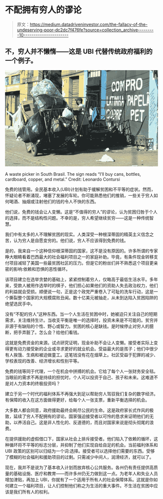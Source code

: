 # 不配拥有穷人的谬论

> 原文：<https://medium.datadriveninvestor.com/the-fallacy-of-the-undeserving-poor-dc2dc7f476fe?source=collection_archive---------10----------------------->

## 不，穷人并不懒惰——这是 UBI 代替传统政府福利的一个例子。

![](img/15d1ae9268c60a4ed9ad93fdfb29bd13.png)

A waste picker in South Brasil. The sign reads “I’ll buy cans, bottles, cardboard, copper, and metal.” Credit: Leonardo Contursi

免费的钱管用。全民基本收入(UBI)计划有助于缓解贫困和不平等的症状。然而，怀疑论者不断涌现，堵塞了发展的车轮。你可能熟悉他们的推销，一些关于穷人如何喝酒、抽烟或注射他们的钱的令人不快的东西。

他们说，免费的钱会让人变懒。这是“不值得的穷人”的谬论，认为贫困归咎于个人的选择，而不是结构性问题。不幸的是，穷人希望继续贫穷——这是一种传统智慧。

我们中有太多的人不理解贫困的现实。人类深受一种根深蒂固的精英主义信念之苦，认为穷人是自愿变穷的。他们说，穷人不应该得到免费的钱。

是的，我来自一个这种信仰根深蒂固的国家，这不是没有原因的。许多所谓的专家睁大眼睛看着巴西最大的社会福利项目之一的家庭补助。毕竟，有条件现金转移支付项目减轻了美国一些最贫困社区的压力。但是它的粉丝们并不熟悉这个项目更亲密的影响:依赖和恐惧的恶性循环。

该项目建立在选举贪婪的基础上，紧紧控制着穷人，仅略高于最低生活水平。多年来，受款人被用作选举时的棋子，他们担心如果他们的资助人失去政治权力，他们的利益就会受损。顺便说一句，正是这个政党严重卷入了可耻的洗车行动，这是一个撕裂整个国家的大规模腐败丑闻。数十亿美元被抽走，从未到达陷入贫困陷阱的绝望选民手中。

没有“不配的穷人”这种东西。当一个人生活在贫困中时，她被迫只关注自己的短期需求，关注维持生计。当收支平衡是唯一的选择时，投资未来是不可能的。贫穷并非源于有缺陷的个性、野心或智力。贫困的核心是缺钱。是时候停止对穷人的臆断，把手弄脏了。怎么会？给他们看钱。

这就是免费资金的来源。试点研究证明，现金补助不会让人变懒。接受者实际上变得更有动力接受新的企业或寻求更好的就业机会。受益最大的是孩子；他们中很少有人挨饿、生病和被迫做童工。这笔钱没有花在烟草上。社区受益于犯罪的减少、学校表现的改善、经济增长和性别平等。

免费的钱等同于代理，一个在机会中拼搏的机会。它给了每个人一张财务安全毯。当眼前的需求不再是持续的担忧时，个人可以投资于自己、孩子和未来。这难道不是对人力资本的终极投资吗？

建立于另一个时代的福利体系不再强大到足以帮助穷人驾驭我们复杂的数字经济。有保障的收入在这方面做得更好，给每个人一张支票，重新平衡选择的机会。

大多数人都会同意，政府援助最终会耗尽公民的生命。这是政府家长式作风的极致，延续了穷人不配拥有的谬论。国家强迫接受者以可怜的恳求来证明他们的无助，以养活自己。这是非人性化的、反道德的，而且对国家来说是彻头彻尾的浪费。

在提供援助的虚假借口下，国家从社会上排斥接受者。他们陷入了依赖的循环，这种循环将不平等的标志分层，并抑制了他们实现自给自足的机会。当前福利体系和 UBI 政策的区别可以归结为一个词:选择。接受者可以选择他们需要的东西。受够了模糊的社会福利和援助项目的过剩。只需减少中间人，润滑经济，就可以了。

现在，我并不是说为了基本收入计划而放弃核心公共服务。各州仍有责任提供高质量的基础设施、医疗和教育——而许多州仍无力做到这一点。为老年人和失业人员增加津贴，再加上 UBI，你就有了一个适用于所有人的社会保障体系。这就是你如何建立一个福利项目，让人们控制他们称之为生活的重大事件。不生活在贫困中应该是我们所有人的权利。